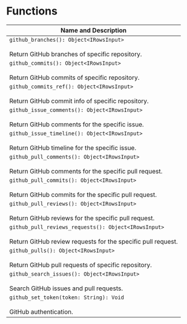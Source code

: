 # Functions

| Name and Description |
| --- |
| `github_branches(): Object<IRowsInput>`<br /><br /> Return GitHub branches of specific repository. |
| `github_commits(): Object<IRowsInput>`<br /><br /> Return GitHub commits of specific repository. |
| `github_commits_ref(): Object<IRowsInput>`<br /><br /> Return GitHub commit info of specific repository. |
| `github_issue_comments(): Object<IRowsInput>`<br /><br /> Return GitHub comments for the specific issue. |
| `github_issue_timeline(): Object<IRowsInput>`<br /><br /> Return GitHub timeline for the specific issue. |
| `github_pull_comments(): Object<IRowsInput>`<br /><br /> Return GitHub comments for the specific pull request. |
| `github_pull_commits(): Object<IRowsInput>`<br /><br /> Return GitHub commits for the specific pull request. |
| `github_pull_reviews(): Object<IRowsInput>`<br /><br /> Return GitHub reviews for the specific pull request. |
| `github_pull_reviews_requests(): Object<IRowsInput>`<br /><br /> Return GitHub review requests for the specific pull request. |
| `github_pulls(): Object<IRowsInput>`<br /><br /> Return GitHub pull requests of specific repository. |
| `github_search_issues(): Object<IRowsInput>`<br /><br /> Search GitHub issues and pull requests. |
| `github_set_token(token: String): Void`<br /><br /> GitHub authentication. |
